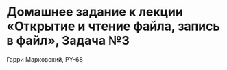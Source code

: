 # Домашнее задание к лекции «Открытие и чтение файла, запись в файл», Задача №3

Гарри Марковский, PY-68